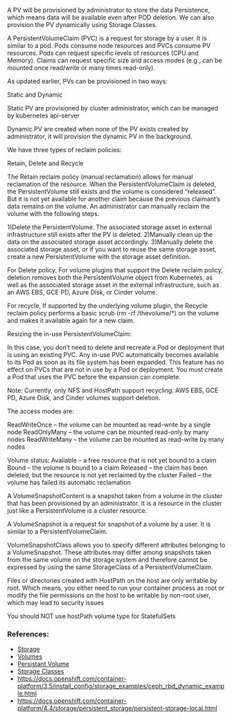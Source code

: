 A PV will be provisioned by administrator to store the data Persistence,
which means data will be available even after POD deletion.
We can also provision the PV dynamically using Storage Classes.

A PersistentVolumeClaim (PVC) is a request for storage by a user.
It is similar to a pod. Pods consume node resources and PVCs consume
PV resources. Pods can request specific levels of resources (CPU and Memory).
Claims can request specific size and access modes (e.g., can be mounted once
read/write or many times read-only).

As updated earlier, PVs can be provisioned in two ways:

Static and Dynamic

Static PV are provisioned by cluster administrator, which can be managed by
kubernetes api-server

Dynamic PV are created when none of the PV exists created by administrator,
it will provision the dynamic PV in the background.

We have three types of reclaim policies:

Retain, Delete and Recycle

The Retain reclaim policy (manual reclamation) allows for manual reclamation of the resource.
When the PersistentVolumeClaim is deleted, the PersistentVolume still exists
and the volume is considered “released”. But it is not yet available for
another claim because the previous claimant’s data remains on the volume.
An administrator can manually reclaim the volume with the following steps.

1)Delete the PersistentVolume. The associated storage asset in external
infrastructure still exists after the PV is deleted.
2)Manually clean up the data on the associated storage asset accordingly.
3)Manually delete the associated storage asset, or if you want to reuse the
same storage asset, create a new PersistentVolume with the storage asset definition.

For Delete policy, For volume plugins that support the Delete reclaim policy,
deletion removes both the PersistentVolume object from Kubernetes, as well as
the associated storage asset in the external infrastructure, such as an AWS
EBS, GCE PD, Azure Disk, or Cinder volume.

For recycle, If supported by the underlying volume plugin, the Recycle reclaim
policy performs a basic scrub (rm -rf /thevolume/*) on the volume and makes it
available again for a new claim.

Resizing the in-use PersistentVolumeClaim:

In this case, you don’t need to delete and recreate a Pod or deployment that
is using an existing PVC. Any in-use PVC automatically becomes available to
its Pod as soon as its file system has been expanded. This feature has no effect
on PVCs that are not in use by a Pod or deployment. You must create a Pod that
uses the PVC before the expansion can complete.


Note: Currently, only NFS and HostPath support recycling. AWS EBS, GCE PD, Azure Disk, and Cinder volumes support deletion.

The access modes are:

ReadWriteOnce – the volume can be mounted as read-write by a single node
ReadOnlyMany – the volume can be mounted read-only by many nodes
ReadWriteMany – the volume can be mounted as read-write by many nodes

Volume status:
Available – a free resource that is not yet bound to a claim
Bound – the volume is bound to a claim
Released – the claim has been deleted, but the resource is not yet reclaimed by the cluster
Failed – the volume has failed its automatic reclamation

A VolumeSnapshotContent is a snapshot taken from a volume in the cluster that has been provisioned by an administrator. It is a resource in the cluster just like a PersistentVolume is a cluster resource.

A VolumeSnapshot is a request for snapshot of a volume by a user. It is similar to a PersistentVolumeClaim.

VolumeSnapshotClass allows you to specify different attributes belonging to a VolumeSnapshot. These attributes may differ among snapshots taken from the same volume on the storage system and therefore cannot be expressed by using the same StorageClass of a PersistentVolumeClaim.

Files or directories created with HostPath on the host are only writable by root. Which means, you either need to run your container process as root or modify the file permissions on the host to be writable by non-root user, which may lead to security issues

You should NOT use hostPath volume type for StatefulSets

### References:
- [Storage](https://kubernetes.io/docs/concepts/storage/)
- [Volumes](https://kubernetes.io/docs/concepts/storage/volumes/)
- [Persistant Volume](https://kubernetes.io/docs/concepts/storage/persistent-volumes/)
- [Storage Classes](https://kubernetes.io/docs/concepts/storage/storage-classes/)
- https://docs.openshift.com/container-platform/3.5/install_config/storage_examples/ceph_rbd_dynamic_example.html
- https://docs.openshift.com/container-platform/4.4/storage/persistent_storage/persistent-storage-local.html
